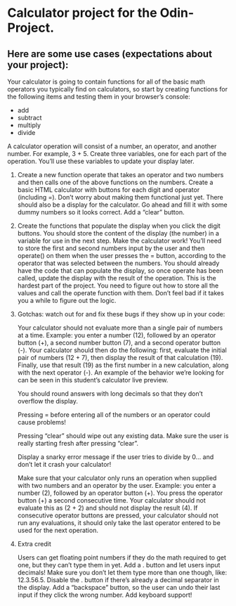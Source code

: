 # Calculator project for the Odin-Project.

## Here are some use cases (expectations about your project):

Your calculator is going to contain functions for all of the basic math operators you typically find on calculators, so start by creating functions for the following items and testing them in your browser’s console:
- add
- subtract
- multiply
- divide

A calculator operation will consist of a number, an operator, and another number. For example, 3 + 5. Create three variables, one for each part of the operation. You’ll use these variables to update your display later.

1. Create a new function operate that takes an operator and two numbers and then calls one of the above functions on the numbers.
    Create a basic HTML calculator with buttons for each digit and operator (including =).
        Don’t worry about making them functional just yet.
        There should also be a display for the calculator. Go ahead and fill it with some dummy numbers so it looks correct.
        Add a “clear” button.
2. Create the functions that populate the display when you click the digit buttons. You should store the content of the display (the number) in a variable for use in the next step.
    Make the calculator work! You’ll need to store the first and second numbers input by the user and then operate() on them when the user presses the = button, according to the operator that was selected between the numbers.
        You should already have the code that can populate the display, so once operate has been called, update the display with the result of the operation.
        This is the hardest part of the project. You need to figure out how to store all the values and call the operate function with them. Don’t feel bad if it takes you a while to figure out the logic.
3. Gotchas: watch out for and fix these bugs if they show up in your code:
        
    Your calculator should not evaluate more than a single pair of numbers at a time. Example: you enter a number (12), followed by an operator button (+), a second number button (7), and a second operator button (-). Your calculator should then do the following: first, evaluate the initial pair of numbers (12 + 7), then display the result of that calculation (19). Finally, use that result (19) as the first number in a new calculation, along with the next operator (-). An example of the behavior we’re looking for can be seen in this student’s calculator live preview.
    
    You should round answers with long decimals so that they don’t overflow the display.
    
    Pressing = before entering all of the numbers or an operator could cause problems!
    
    Pressing “clear” should wipe out any existing data. Make sure the user is really starting fresh after pressing “clear”.
    
    Display a snarky error message if the user tries to divide by 0… and don’t let it crash your calculator!
    
    Make sure that your calculator only runs an operation when supplied with two numbers and an operator by the user. Example: you enter a number (2), followed by an operator button (+). You press the operator button (+) a second consecutive time. Your calculator should not evaluate this as (2 + 2) and should not display the result (4). If consecutive operator buttons are pressed, your calculator should not run any evaluations, it should only take the last operator entered to be used for the next operation.

4. Extra credit

    Users can get floating point numbers if they do the math required to get one, but they can’t type them in yet. Add a . button and let users input decimals! Make sure you don’t let them type more than one though, like: 12.3.56.5. Disable the . button if there’s already a decimal separator in the display.
    Add a “backspace” button, so the user can undo their last input if they click the wrong number.
    Add keyboard support!
